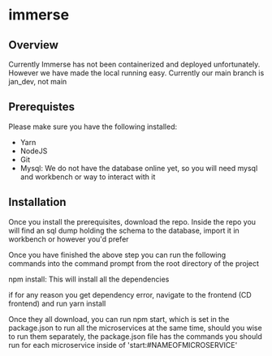# immerse

## Overview

Currently Immerse has not been containerized and deployed unfortunately. However we have made the local running easy. Currently our main branch is jan_dev, not main

## Prerequistes
Please make sure you have the following installed:

- Yarn
- NodeJS
- Git
- Mysql: We do not have the database online yet, so you will need mysql and workbench or way to interact with it

## Installation

Once you install the prerequisites, download the repo. Inside the repo you will find an sql dump holding the schema to the database, import it in workbench or however you'd prefer

Once you have finished the above step you can run the following commands into the command prompt from the root directory of the project

npm install: This will install all the dependencies

if for any reason you get dependency error, navigate to the frontend (CD frontend) and run yarn install

Once they all download, you can run npm start, which is set in the package.json to run all the microservices at the same time, should you wise to run them separately, the package.json file
has the commands you should run for each microservice inside of 'start:#NAMEOFMICROSERVICE'
